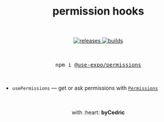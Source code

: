 <div align="center">
    <h1>
        <br />
        permission hooks
        <br />
        <br />
    </h1>
    <a href="https://github.com/bycedric/use-expo/releases">
        <img src="https://img.shields.io/github/release/byCedric/use-expo/all.svg" alt="releases" />
    </a>
    <a href="https://travis-ci.com/byCedric/use-expo">
        <img src="https://img.shields.io/travis/com/byCedric/use-expo/master.svg" alt="builds" />
    </a>
    <br />
    <br />
    <br />
    <pre>npm i <a href="https://www.npmjs.com/package/@use-expo/permissions">@use-expo/permissions</a></pre>
    <br />
</div>

- `usePermissions` &mdash; get or ask permissions with [`Permissions`](https://docs.expo.io/versions/latest/sdk/permissions/)

<div align="center">
    <br />
    <br />
    with :heart: <strong>byCedric</strong>
    <br />
    <br />
</div>
